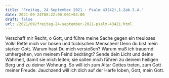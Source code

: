 ```yaml
---
title: 'Freitag, 24 September 2021 : Psalm 43(42),1-2ab.3.4.'
date: 2021-09-24T08:22:00.001+02:00
draft: false
url: /2021/09/freitag-24-september-2021-psalm-43421.html
---
```


Verschaff mir Recht, o Gott, und führe meine Sache gegen ein treuloses Volk! Rette mich vor bösen und tückischen Menschen! Denn du bist mein starker Gott. Warum hast Du mich verstoßen? Warum muß ich trauernd umhergehen, von meinem Feind bedrängt? Sende dein Licht und deine Wahrheit, damit sie mich leiten; sie sollen mich führen zu deinem heiligen Berg und zu deiner Wohnung. So will ich zum Altar Gottes treten, zum Gott meiner Freude. Jauchzend will ich dich auf der Harfe loben, Gott, mein Gott.
